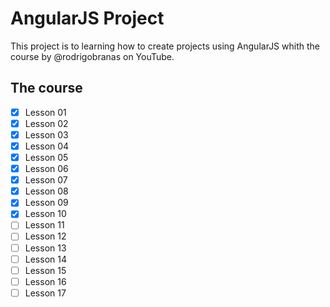 # AngularJS Project

This project is to learning how to create projects using AngularJS whith the
course by @rodrigobranas on YouTube.

## The course

- [x] Lesson 01
- [x] Lesson 02
- [x] Lesson 03
- [x] Lesson 04
- [x] Lesson 05
- [x] Lesson 06
- [x] Lesson 07
- [x] Lesson 08
- [x] Lesson 09
- [x] Lesson 10
- [ ] Lesson 11
- [ ] Lesson 12
- [ ] Lesson 13
- [ ] Lesson 14
- [ ] Lesson 15
- [ ] Lesson 16
- [ ] Lesson 17
